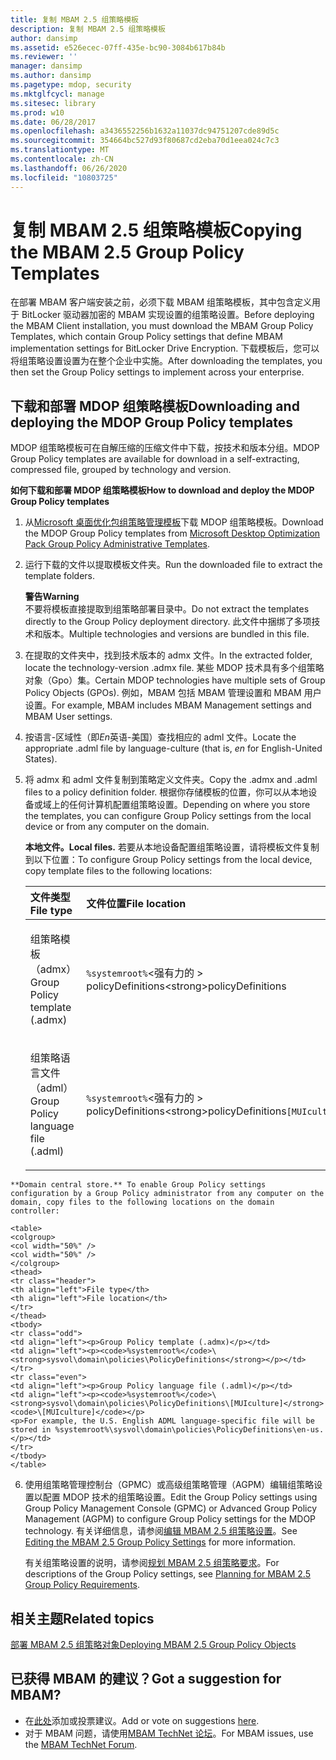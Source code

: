 ```yaml
---
title: 复制 MBAM 2.5 组策略模板
description: 复制 MBAM 2.5 组策略模板
author: dansimp
ms.assetid: e526ecec-07ff-435e-bc90-3084b617b84b
ms.reviewer: ''
manager: dansimp
ms.author: dansimp
ms.pagetype: mdop, security
ms.mktglfcycl: manage
ms.sitesec: library
ms.prod: w10
ms.date: 06/28/2017
ms.openlocfilehash: a3436552256b1632a11037dc94751207cde89d5c
ms.sourcegitcommit: 354664bc527d93f80687cd2eba70d1eea024c7c3
ms.translationtype: MT
ms.contentlocale: zh-CN
ms.lasthandoff: 06/26/2020
ms.locfileid: "10803725"
---
```

# <span data-ttu-id="908e8-103">复制 MBAM 2.5 组策略模板</span><span class="sxs-lookup"><span data-stu-id="908e8-103">Copying the MBAM 2.5 Group Policy Templates</span></span>


<span data-ttu-id="908e8-104">在部署 MBAM 客户端安装之前，必须下载 MBAM 组策略模板，其中包含定义用于 BitLocker 驱动器加密的 MBAM 实现设置的组策略设置。</span><span class="sxs-lookup"><span data-stu-id="908e8-104">Before deploying the MBAM Client installation, you must download the MBAM Group Policy Templates, which contain Group Policy settings that define MBAM implementation settings for BitLocker Drive Encryption.</span></span> <span data-ttu-id="908e8-105">下载模板后，您可以将组策略设置设置为在整个企业中实施。</span><span class="sxs-lookup"><span data-stu-id="908e8-105">After downloading the templates, you then set the Group Policy settings to implement across your enterprise.</span></span>

## <span data-ttu-id="908e8-106">下载和部署 MDOP 组策略模板</span><span class="sxs-lookup"><span data-stu-id="908e8-106">Downloading and deploying the MDOP Group Policy templates</span></span>


<span data-ttu-id="908e8-107">MDOP 组策略模板可在自解压缩的压缩文件中下载，按技术和版本分组。</span><span class="sxs-lookup"><span data-stu-id="908e8-107">MDOP Group Policy templates are available for download in a self-extracting, compressed file, grouped by technology and version.</span></span>

**<span data-ttu-id="908e8-108">如何下载和部署 MDOP 组策略模板</span><span class="sxs-lookup"><span data-stu-id="908e8-108">How to download and deploy the MDOP Group Policy templates</span></span>**

1. <span data-ttu-id="908e8-109">从[Microsoft 桌面优化包组策略管理模板](https://www.microsoft.com/download/details.aspx?id=55531)下载 MDOP 组策略模板。</span><span class="sxs-lookup"><span data-stu-id="908e8-109">Download the MDOP Group Policy templates from [Microsoft Desktop Optimization Pack Group Policy Administrative Templates](https://www.microsoft.com/download/details.aspx?id=55531).</span></span>

2. <span data-ttu-id="908e8-110">运行下载的文件以提取模板文件夹。</span><span class="sxs-lookup"><span data-stu-id="908e8-110">Run the downloaded file to extract the template folders.</span></span>

   **<span data-ttu-id="908e8-111">警告</span><span class="sxs-lookup"><span data-stu-id="908e8-111">Warning</span></span>**  
   <span data-ttu-id="908e8-112">不要将模板直接提取到组策略部署目录中。</span><span class="sxs-lookup"><span data-stu-id="908e8-112">Do not extract the templates directly to the Group Policy deployment directory.</span></span> <span data-ttu-id="908e8-113">此文件中捆绑了多项技术和版本。</span><span class="sxs-lookup"><span data-stu-id="908e8-113">Multiple technologies and versions are bundled in this file.</span></span>



3. <span data-ttu-id="908e8-114">在提取的文件夹中，找到技术版本的 admx 文件。</span><span class="sxs-lookup"><span data-stu-id="908e8-114">In the extracted folder, locate the technology-version .admx file.</span></span> <span data-ttu-id="908e8-115">某些 MDOP 技术具有多个组策略对象（Gpo）集。</span><span class="sxs-lookup"><span data-stu-id="908e8-115">Certain MDOP technologies have multiple sets of Group Policy Objects (GPOs).</span></span> <span data-ttu-id="908e8-116">例如，MBAM 包括 MBAM 管理设置和 MBAM 用户设置。</span><span class="sxs-lookup"><span data-stu-id="908e8-116">For example, MBAM includes MBAM Management settings and MBAM User settings.</span></span>

4. <span data-ttu-id="908e8-117">按语言-区域性（即*En*英语-美国）查找相应的 adml 文件。</span><span class="sxs-lookup"><span data-stu-id="908e8-117">Locate the appropriate .adml file by language-culture (that is, *en* for English-United States).</span></span>

5. <span data-ttu-id="908e8-118">将 admx 和 adml 文件复制到策略定义文件夹。</span><span class="sxs-lookup"><span data-stu-id="908e8-118">Copy the .admx and .adml files to a policy definition folder.</span></span> <span data-ttu-id="908e8-119">根据你存储模板的位置，你可以从本地设备或域上的任何计算机配置组策略设置。</span><span class="sxs-lookup"><span data-stu-id="908e8-119">Depending on where you store the templates, you can configure Group Policy settings from the local device or from any computer on the domain.</span></span>

   **<span data-ttu-id="908e8-120">本地文件。</span><span class="sxs-lookup"><span data-stu-id="908e8-120">Local files.</span></span>** <span data-ttu-id="908e8-121">若要从本地设备配置组策略设置，请将模板文件复制到以下位置：</span><span class="sxs-lookup"><span data-stu-id="908e8-121">To configure Group Policy settings from the local device, copy template files to the following locations:</span></span>

   <table>
   <colgroup>
   <col width="50%" />
   <col width="50%" />
   </colgroup>
   <thead>
   <tr class="header">
   <th align="left"><span data-ttu-id="908e8-122">文件类型</span><span class="sxs-lookup"><span data-stu-id="908e8-122">File type</span></span></th>
   <th align="left"><span data-ttu-id="908e8-123">文件位置</span><span class="sxs-lookup"><span data-stu-id="908e8-123">File location</span></span></th>
   </tr>
   </thead>
   <tbody>
   <tr class="odd">
   <td align="left"><p><span data-ttu-id="908e8-124">组策略模板（admx）</span><span class="sxs-lookup"><span data-stu-id="908e8-124">Group Policy template (.admx)</span></span></p></td>
   <td align="left"><p><code>%systemroot%</code><span data-ttu-id="908e8-125">&lt;强有力的 &gt; policyDefinitions</span><span class="sxs-lookup"><span data-stu-id="908e8-125">&lt;strong&gt;policyDefinitions</span></span></strong></p></td>
   </tr>
   <tr class="even">
   <td align="left"><p><span data-ttu-id="908e8-126">组策略语言文件（adml）</span><span class="sxs-lookup"><span data-stu-id="908e8-126">Group Policy language file (.adml)</span></span></p></td>
   <td align="left"><p><code>%systemroot%</code><span data-ttu-id="908e8-127">&lt;强有力的 &gt; policyDefinitions</span><span class="sxs-lookup"><span data-stu-id="908e8-127">&lt;strong&gt;policyDefinitions</span></span></strong><code>[MUIculture]</code></p></td>
   </tr>
   </tbody>
   </table>



~~~
**Domain central store.** To enable Group Policy settings configuration by a Group Policy administrator from any computer on the domain, copy files to the following locations on the domain controller:

<table>
<colgroup>
<col width="50%" />
<col width="50%" />
</colgroup>
<thead>
<tr class="header">
<th align="left">File type</th>
<th align="left">File location</th>
</tr>
</thead>
<tbody>
<tr class="odd">
<td align="left"><p>Group Policy template (.admx)</p></td>
<td align="left"><p><code>%systemroot%</code>\<strong>sysvol\domain\policies\PolicyDefinitions</strong></p></td>
</tr>
<tr class="even">
<td align="left"><p>Group Policy language file (.adml)</p></td>
<td align="left"><p><code>%systemroot%</code>\<strong>sysvol\domain\policies\PolicyDefinitions\[MUIculture]</strong><code>\[MUIculture]</code></p>
<p>For example, the U.S. English ADML language-specific file will be stored in %systemroot%\sysvol\domain\policies\PolicyDefinitions\en-us.</p></td>
</tr>
</tbody>
</table>
~~~



6. <span data-ttu-id="908e8-128">使用组策略管理控制台（GPMC）或高级组策略管理（AGPM）编辑组策略设置以配置 MDOP 技术的组策略设置。</span><span class="sxs-lookup"><span data-stu-id="908e8-128">Edit the Group Policy settings using Group Policy Management Console (GPMC) or Advanced Group Policy Management (AGPM) to configure Group Policy settings for the MDOP technology.</span></span> <span data-ttu-id="908e8-129">有关详细信息，请参阅[编辑 MBAM 2.5 组策略设置](editing-the-mbam-25-group-policy-settings.md)。</span><span class="sxs-lookup"><span data-stu-id="908e8-129">See [Editing the MBAM 2.5 Group Policy Settings](editing-the-mbam-25-group-policy-settings.md) for more information.</span></span>

   <span data-ttu-id="908e8-130">有关组策略设置的说明，请参阅[规划 MBAM 2.5 组策略要求](planning-for-mbam-25-group-policy-requirements.md)。</span><span class="sxs-lookup"><span data-stu-id="908e8-130">For descriptions of the Group Policy settings, see [Planning for MBAM 2.5 Group Policy Requirements](planning-for-mbam-25-group-policy-requirements.md).</span></span>


## <span data-ttu-id="908e8-131">相关主题</span><span class="sxs-lookup"><span data-stu-id="908e8-131">Related topics</span></span>


[<span data-ttu-id="908e8-132">部署 MBAM 2.5 组策略对象</span><span class="sxs-lookup"><span data-stu-id="908e8-132">Deploying MBAM 2.5 Group Policy Objects</span></span>](deploying-mbam-25-group-policy-objects.md)


## <span data-ttu-id="908e8-133">已获得 MBAM 的建议？</span><span class="sxs-lookup"><span data-stu-id="908e8-133">Got a suggestion for MBAM?</span></span>
- <span data-ttu-id="908e8-134">在[此处](http://mbam.uservoice.com/forums/268571-microsoft-bitlocker-administration-and-monitoring)添加或投票建议。</span><span class="sxs-lookup"><span data-stu-id="908e8-134">Add or vote on suggestions [here](http://mbam.uservoice.com/forums/268571-microsoft-bitlocker-administration-and-monitoring).</span></span> 
- <span data-ttu-id="908e8-135">对于 MBAM 问题，请使用[MBAM TechNet 论坛](https://social.technet.microsoft.com/Forums/home?forum=mdopmbam)。</span><span class="sxs-lookup"><span data-stu-id="908e8-135">For MBAM issues, use the [MBAM TechNet Forum](https://social.technet.microsoft.com/Forums/home?forum=mdopmbam).</span></span>






